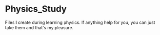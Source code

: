 # Physics_Study
Files I create during learning physics.
If anything help for you, you can just take them and that's my pleasure.